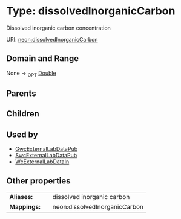 
# Type: dissolvedInorganicCarbon


Dissolved inorganic carbon concentration

URI: [neon:dissolvedInorganicCarbon](https://data.neonscience.org/dissolvedInorganicCarbon)


## Domain and Range

None ->  <sub>OPT</sub> [Double](types/Double.md)

## Parents


## Children


## Used by

 * [GwcExternalLabDataPub](GwcExternalLabDataPub.md)
 * [SwcExternalLabDataPub](SwcExternalLabDataPub.md)
 * [WcExternalLabDataIn](WcExternalLabDataIn.md)

## Other properties

|  |  |  |
| --- | --- | --- |
| **Aliases:** | | dissolved inorganic carbon |
| **Mappings:** | | neon:dissolvedInorganicCarbon |

